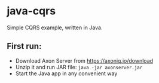 # java-cqrs
Simple CQRS example, written in Java.

## First run:
* Download Axon Server from https://axoniq.io/download
* Unzip it and run JAR file: `java -jar axonserver.jar`
* Start the Java app in any convenient way
